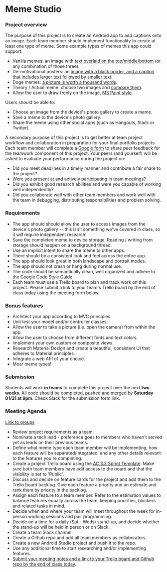 # Meme Studio

### Project overview

The purpose of this project is to create an Android app to add captions onto an image. Each team member should implement functionality to create at least one type of meme. Some example types of memes this app could support:

- Vanilla memes: an image with [text overlaid on the top/middle/bottom](https://i0.wp.com/www.developermemes.com/wp-content/uploads/2015/10/Now-That-You-Have-That-Feature-Done-I-Want-It-To-Do-Something-Else-Instead-Web-Developer-Meme.jpg?resize=385%2C232) (or any combination of those three).
- De-motivational posters: an [image with a black border, and a caption that includes larger text followed by smaller text](https://cdn.shopify.com/s/files/1/0535/6917/products/underachievementpenguindemotivator.jpeg?v=1414017096).
- Doge memes: [a picture is worth a thousand words](http://i2.kym-cdn.com/photos/images/original/000/609/380/98b.jpg).
- Theory / Actual meme: choose two images and [compare them](http://www.funnymeme.com/wp-content/uploads/2015/06/dog-memes-multithreaded-programming.jpg).
- Allow the user to draw freely on the image, [MS Paint style](http://www.wikihow.com/images/a/af/Draw-a-Sprite-(Microsoft-Paint)-Step-6.jpg).

Users should be able to:

- Choose an image from the device's photo gallery to create a meme.
- Save a meme to the device's photo gallery.
- Share the meme using other social apps (such as Hangouts, Slack or Twitter).

A secondary purpose of this project is to get better at team project workflow and collaboration in preparation for your final portfolio projects. Each team member will complete a [Google form](https://goo.gl/forms/HgQvPiyR6esh1ePt2) to share peer feedback for the teamwork component of this project. Your peers (and yourself) will be asked to evaluate your performance during the project on:

- Did you meet deadlines in a timely manner and contribute a fair share to the project?
- Were you present at and actively participating in team meetings?
- Did you exhibit good research abilities and were you capable of working well independently?
- Did you collaborate well with other team members and work well with the team in debugging, distributing responsibilities and problem solving.

### Requirements

* The app should should allow the user to access images from the device's photo gallery -- this isn't something we've covered in class, so it will require independent research!
* Save the completed meme to device storage. Reading / writing from storage should happen on a background thread.
* Use an implicit intent to share the meme to other apps.
* There should be a consistent look and feel across the entire app. 
* The app should look great in both landscape and portrait modes.
* The app should not crash or hang during normal use.
* The code should be semantically clean, well organized and adhere to the Google Code Style Guide.
* Each team must use a Trello board to plan and track work on this project. Please submit a link to your team's Trello board by the end of class today using the meeting form below.

### Bonus features
* Architect your app according to MVC principles.
* Unit test your model and/or controller classes.
* Allow the user to take a picture (i.e. open the camera) from within the app.
* Allow the user to choose from different fonts and text colors.
* Implement your own custom or composite views.
* Research Material Design and create a beautiful, consistent UI that adheres to Material principles.
* Integrate a web API of your choice.
* Moar meme types!

### Submission

Students will work **in teams** to complete this project over the next **two weeks**. All code should be completed, pushed and merged by **Saturday 01/21 at 9pm**. Check Slack for the submission form link.

### Meeting Agenda

[Link to groups](groups.md)

* Review project requirements as a team.
* Nominate a tech lead - preference goes to members who haven't served yet as leads on their previous teams.
* Define what meme type each team member will be implementing, how each feature will be separated/integrated, and any other details relevant to the features you're completing.
* Create a project Trello board using the [AC 3.3 Sprint Template](https://trello.com/b/pz8oJNK2/ac-3-3-sprint-template). Make sure both team members have edit access to the board and that the visibility is set to 'Public'.
* Discuss and decide on feature cards for the project and add them to the Trello board backlog. Give each feature a priority and an estimate and rank them by priority in the backlog.
* Assign each feature to a team member. Refer to the estimation values to balance features equally across the team, keeping priorities, blockers and related tasks in mind.
* Decide when and where your team will meet throughout the week for in-person working sessions and pair programming.
* Decide on a time for a daily (Sat - Weds) stand-up, and decide whether the stand-up will be held in person or on Slack.
* Create a team Slack channel.
* Create a Github repo and add all team members as collaborators.
* Create a new Android Studio project and push it to the repo.
* Use any additional time to start researching and/or implementing features.
* [Submit your meeting notes and a link to your Trello board and Github repo by the end of class today](https://goo.gl/forms/iz4saqXVQU5X7Wh62).
